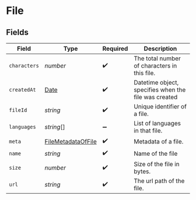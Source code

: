# File


## Fields

| Field                                                                                         | Type                                                                                          | Required                                                                                      | Description                                                                                   |
| --------------------------------------------------------------------------------------------- | --------------------------------------------------------------------------------------------- | --------------------------------------------------------------------------------------------- | --------------------------------------------------------------------------------------------- |
| `characters`                                                                                  | *number*                                                                                      | :heavy_check_mark:                                                                            | The total number of characters in this file.                                                  |
| `createdAt`                                                                                   | [Date](https://developer.mozilla.org/en-US/docs/Web/JavaScript/Reference/Global_Objects/Date) | :heavy_check_mark:                                                                            | Datetime object, specifies when the file was created                                          |
| `fileId`                                                                                      | *string*                                                                                      | :heavy_check_mark:                                                                            | Unique identifier of a file.                                                                  |
| `languages`                                                                                   | *string*[]                                                                                    | :heavy_minus_sign:                                                                            | List of languages in that file.                                                               |
| `meta`                                                                                        | [FileMetadataOfFile](../../models/shared/filemetadataoffile.md)                               | :heavy_check_mark:                                                                            | Metadata of a file.                                                                           |
| `name`                                                                                        | *string*                                                                                      | :heavy_check_mark:                                                                            | Name of the file                                                                              |
| `size`                                                                                        | *number*                                                                                      | :heavy_check_mark:                                                                            | Size of the file in bytes.                                                                    |
| `url`                                                                                         | *string*                                                                                      | :heavy_check_mark:                                                                            | The url path of the file.                                                                     |